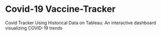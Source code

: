 # Covid-19 Vaccine-Tracker
Covid Tracker Using Historical Data on Tableau: An interactive dashboard visualizing COVID-19 trends
